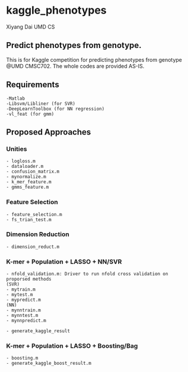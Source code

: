 kaggle_phenotypes
=================

 Xiyang Dai
 UMD CS

Predict phenotypes from genotype.
--------------------------------------



This is for Kaggle competition for predicting phenotypes from genotype @UMD CMSC702. The whole codes are provided AS-IS. 

## Requirements
	-Matlab
	-Libsvm/Libliner (for SVR)
	-DeepLearnToolbox (for NN regression)
	-vl_feat (for gmm)
	
## Proposed Approaches
### Unities
	- logloss.m
	- dataloader.m
	- confusion_matrix.m
	- mynormalize.m
	- k_mer_feature.m
	- gmms_feature.m
	
### Feature Selection 
	- feature_selection.m
	- fs_trian_test.m

### Dimension Reduction
	- dimension_reduct.m
	
### K-mer + Population + LASSO + NN/SVR
	- nfold_validation.m: Driver to run nfold cross validation on proporsed methods
	(SVR)
	- mytrain.m
	- mytest.m
	- mypredict.m
	(NN)
	- mynntrain.m
	- mynntest.m
	- mynnpredict.m
	
	- generate_kaggle_result

### K-mer + Population + LASSO + Boosting/Bag
	- boosting.m
	- generate_kaggle_boost_result.m
	